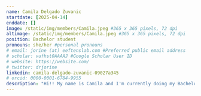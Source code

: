 ```yaml
---
name: Camila Delgado Zuvanic
startdate: [2025-04-14]
enddate: []
image: /static/img/members/Camila.jpeg #365 x 365 pixels, 72 dpi
altimage: /static/img/members/Camila.jpeg #365 x 365 pixels, 72 dpi
position: Bachelor student
pronouns: she/her #personal pronouns
# email: jorine (at) eeftenslab.com #Preferred public email address
# scholar: vufhst0AAAAJ #Google Scholar User ID
# website: https://website.com/
# twitter: drjorine
linkedin: camila-delgado-zuvanic-09027a345
# orcid: 0000-0001-6784-9955
description: "Hi!! My name is Camila and I'm currently doing my Bachelor's degree in Biology at Radboud University. I'm very excited to be doing my internship at the Eeftens lab. For the next few weeks I will be working on Luuk's project on the quantification of chromatin stability. In my free time, I enjoy baking, reading, and listening to music."
---
```

